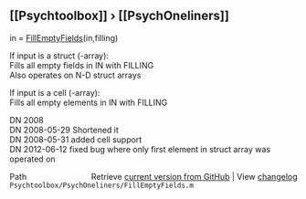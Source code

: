 ## [[Psychtoolbox]] &#8250; [[PsychOneliners]]

in = [FillEmptyFields](FillEmptyFields)(in,filling)  
  
If input is a struct (-array):  
Fills all empty fields in IN with FILLING  
Also operates on N-D struct arrays  
  
If input is a cell (-array):  
Fills all empty elements in IN with FILLING  
  
DN    2008  
DN    2008-05-29 Shortened it  
DN    2008-05-31 added cell support  
DN    2012-06-12 fixed bug where only first element in struct array was  
                 operated on  




<div class="code_header" style="text-align:right;">
  <span style="float:left;">Path&nbsp;&nbsp;</span> <span class="counter">Retrieve <a href=
  "https://raw.github.com/Psychtoolbox-3/Psychtoolbox-3/beta/Psychtoolbox/PsychOneliners/FillEmptyFields.m">current version from GitHub</a> | View <a href=
  "https://github.com/Psychtoolbox-3/Psychtoolbox-3/commits/beta/Psychtoolbox/PsychOneliners/FillEmptyFields.m">changelog</a></span>
</div>
<div class="code">
  <code>Psychtoolbox/PsychOneliners/FillEmptyFields.m</code>
</div>

